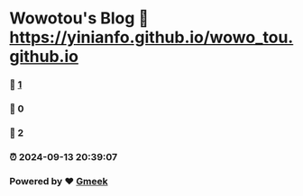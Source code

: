 #  Wowotou's Blog :link: https://yinianfo.github.io/wowo_tou.github.io 
### :page_facing_up: [1](https://yinianfo.github.io/wowo_tou.github.io/tag.html) 
### :speech_balloon: 0 
### :hibiscus: 2 
### :alarm_clock: 2024-09-13 20:39:07 
### Powered by :heart: [Gmeek](https://github.com/Meekdai/Gmeek)
